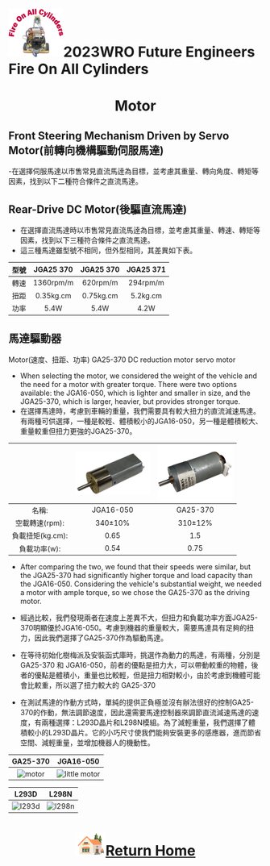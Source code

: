 ![LOGO](../../other/img/logo.png)2023WRO Future Engineers Fire On All Cylinders  
====
# <div align="center">Motor</div> 
## Front Steering Mechanism Driven by Servo Motor(前轉向機構驅動伺服馬達)
-在選擇伺服馬達以市售常見直流馬逹為目標，並考慮其重量、轉向角度、轉矩等因素，找到以下二種符合條件之直流馬達。


## Rear-Drive DC Motor(後驅直流馬達)
- 在選擇直流馬達時以市售常見直流馬逹為目標，並考慮其重量、轉速、轉矩等因素，找到以下三種符合條件之直流馬達。
- 這三種馬達雖型號不相同，但外型相同，其差異如下表。

| 型號 |JGA25 370 |JGA25 370|JGA25 371|
|:---:|:---:|:---:|:---:|
|轉速|1360rpm/m|620rpm/m|294rpm/m|
|扭距|0.35kg.cm|0.75kg.cm|5.2kg.cm|
|功率|5.4W|5.4W|4.2W|

## 馬達驅動器


Motor(速度、扭距、功率)
GA25-370 DC reduction motor
servo motor


- When selecting the motor, we considered the weight of the vehicle and the need for a motor with greater torque. There were two options available: the JGA16-050, which is lighter and smaller in size, and the JGA25-370, which is larger, heavier, but provides stronger torque.
- 在選擇馬達時，考慮到車輛的重量，我們需要具有較大扭力的直流減速馬達。有兩種可供選擇，一種是較輕、體積較小的JGA16-050，另一種是體積較大、重量較重但扭力更強的JGA25-370。


||  <img src="./img/JGA16-050.png" width = "150" height = "" alt="little motor" align=center /> | <img src="./img/Motor.png" width = "150" height = "" alt="motor" align=center /> |
| :---: | :---: |:---:|
| 名稱: | JGA16-050 | GA25-370 |
| 空載轉速(rpm): | 340±10% | 310±12% |
| 負載扭矩(kg.cm): | 0.65 | 1.5 |
| 負載功率(w): | 0.54 | 0.75 |

- After comparing the two, we found that their speeds were similar, but the JGA25-370 had significantly higher torque and load capacity than the JGA16-050. Considering the vehicle's substantial weight, we needed a motor with ample torque, so we chose the GA25-370 as the driving motor.
- 經過比較，我們發現兩者在速度上差異不大，但扭力和負載功率方面JGA25-370明顯優於JGA16-050。考慮到機器的重量較大，需要馬達具有足夠的扭力，因此我們選擇了GA25-370作為驅動馬達。






- 在等待初始化樹梅派及安裝函式庫時，挑選作為動力的馬達，有兩種，分別是 GA25-370 和 JGA16-050，前者的優點是扭力大，可以帶動較重的物體，後者的優點是體積小，重量也比較輕，但是扭力相對較小，由於考慮到機體可能會比較重，所以選了扭力較大的 GA25-370   
- 在測試馬達的作動方式時，單純的提供正負極並沒有辦法很好的控制GA25-370的作動，無法調節速度，因此還需要馬達控制器來調節直流減速馬達的速度，有兩種選擇：L293D晶片和L298N模組。為了減輕重量，我們選擇了體積較小的L293D晶片。它的小巧尺寸使我們能夠安裝更多的感應器，進而節省空間、減輕重量，並增加機器人的機動性。


| GA25-370 | JGA16-050 |
| :---: | :---: |
|  <img src="./img/3/Motor.png" width = "150" height = "" alt="motor" align=center /> | <img src="./img/3/JGA16-050.png" width = "150" height = "" alt="little motor" align=center /> |

| L293D | L298N |
| :---: | :---: |
|  <img src="./img/4/l293d.png" width = "150" height = "" alt="l293d" align=center /> | <img src="./img/4/L298N.png" width = "150" height = "" alt="l298n" align=center /> |
# <div align="center">![HOME](../../other/img/Home.png)[Return Home](../../)</div>  
